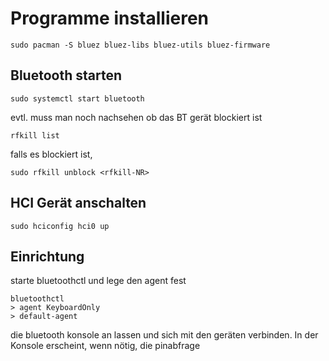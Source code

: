 # Programme installieren

```
sudo pacman -S bluez bluez-libs bluez-utils bluez-firmware
```

## Bluetooth starten

```
sudo systemctl start bluetooth
```

evtl. muss man noch nachsehen ob das BT gerät blockiert ist

```
rfkill list
```

falls es blockiert ist, 

```
sudo rfkill unblock <rfkill-NR>
```

## HCI Gerät anschalten

```
sudo hciconfig hci0 up
```

## Einrichtung

starte bluetoothctl und lege den agent fest

```
bluetoothctl
> agent KeyboardOnly
> default-agent
```

die bluetooth konsole an lassen und sich mit den geräten verbinden.
In der Konsole erscheint, wenn nötig, die pinabfrage
